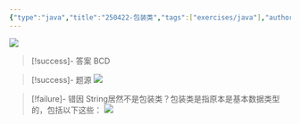 ```yaml
---
{"type":"java","title":"250422-包装类","tags":["exercises/java"],"author":"codertoro","establish":"2025-04-22","update":"2025-04-22","dg-publish":true,"java":true,"permalink":"/Exercises/Java/250422-包装类/","dgPassFrontmatter":true,"created":"2025-04-22T16:37:07.729+08:00","updated":"2025-04-22T17:00:30.710+08:00"}
---
```


![](https://img.codertoro.top/Bucket/Exercises/Java/20250422165757626.png)

> [!success]- 答案
BCD

> [!success]- 题源
![](https://img.codertoro.top/Bucket/Exercises/Java/20250422165814453.png)


> [!failure]- 错因
String居然不是包装类？包装类是指原本是基本数据类型的，包括以下这些：
![](https://img.codertoro.top/Bucket/Exercises/Java/20250422170029037.png)


